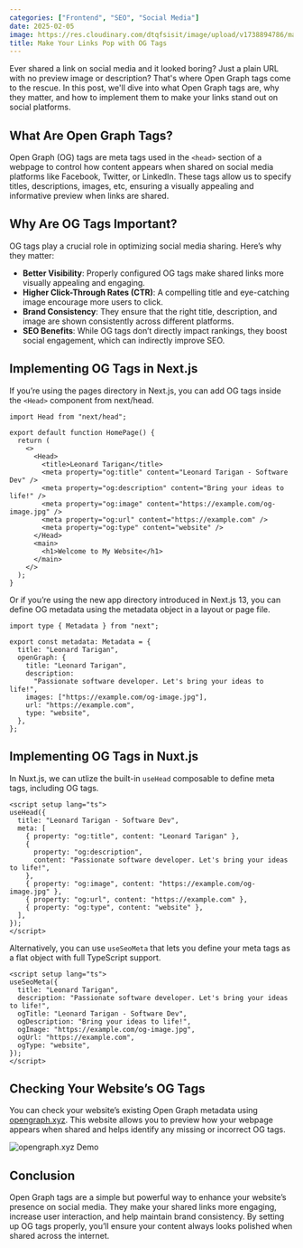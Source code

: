 ```yaml
---
categories: ["Frontend", "SEO", "Social Media"]
date: 2025-02-05
image: https://res.cloudinary.com/dtqfsisit/image/upload/v1738894786/make-your-links-pop-with-og-tags_ecrose.png
title: Make Your Links Pop with OG Tags
---
```


Ever shared a link on social media and it looked boring? Just a plain URL with no preview image or description? That's where Open Graph tags come to the rescue. In this post, we'll dive into what Open Graph tags are, why they matter, and how to implement them to make your links stand out on social platforms.

## What Are Open Graph Tags?

Open Graph (OG) tags are meta tags used in the `<head>` section of a webpage to control how content appears when shared on social media platforms like Facebook, Twitter, or LinkedIn. These tags allow us to specify titles, descriptions, images, etc, ensuring a visually appealing and informative preview when links are shared.

## Why Are OG Tags Important?

OG tags play a crucial role in optimizing social media sharing. Here’s why they matter:

- **Better Visibility**: Properly configured OG tags make shared links more visually appealing and engaging.
- **Higher Click-Through Rates (CTR)**: A compelling title and eye-catching image encourage more users to click.
- **Brand Consistency**: They ensure that the right title, description, and image are shown consistently across different platforms.
- **SEO Benefits**: While OG tags don’t directly impact rankings, they boost social engagement, which can indirectly improve SEO.

## Implementing OG Tags in Next.js

If you’re using the pages directory in Next.js, you can add OG tags inside the `<Head>` component from next/head.

```tsx
import Head from "next/head";

export default function HomePage() {
  return (
    <>
      <Head>
        <title>Leonard Tarigan</title>
        <meta property="og:title" content="Leonard Tarigan - Software Dev" />
        <meta property="og:description" content="Bring your ideas to life!" />
        <meta property="og:image" content="https://example.com/og-image.jpg" />
        <meta property="og:url" content="https://example.com" />
        <meta property="og:type" content="website" />
      </Head>
      <main>
        <h1>Welcome to My Website</h1>
      </main>
    </>
  );
}
```

Or if you’re using the new app directory introduced in Next.js 13, you can define OG metadata using the metadata object in a layout or page file.

```tsx
import type { Metadata } from "next";

export const metadata: Metadata = {
  title: "Leonard Tarigan",
  openGraph: {
    title: "Leonard Tarigan",
    description:
      "Passionate software developer. Let's bring your ideas to life!",
    images: ["https://example.com/og-image.jpg"],
    url: "https://example.com",
    type: "website",
  },
};
```

## Implementing OG Tags in Nuxt.js

In Nuxt.js, we can utlize the built-in `useHead` composable to define meta tags, including OG tags.

```vue
<script setup lang="ts">
useHead({
  title: "Leonard Tarigan - Software Dev",
  meta: [
    { property: "og:title", content: "Leonard Tarigan" },
    {
      property: "og:description",
      content: "Passionate software developer. Let's bring your ideas to life!",
    },
    { property: "og:image", content: "https://example.com/og-image.jpg" },
    { property: "og:url", content: "https://example.com" },
    { property: "og:type", content: "website" },
  ],
});
</script>
```

Alternatively, you can use `useSeoMeta` that lets you define your meta tags as a flat object with full TypeScript support.

```vue
<script setup lang="ts">
useSeoMeta({
  title: "Leonard Tarigan",
  description: "Passionate software developer. Let's bring your ideas to life!",
  ogTitle: "Leonard Tarigan - Software Dev",
  ogDescription: "Bring your ideas to life!",
  ogImage: "https://example.com/og-image.jpg",
  ogUrl: "https://example.com",
  ogType: "website",
});
</script>
```

## Checking Your Website’s OG Tags

You can check your website’s existing Open Graph metadata using [opengraph.xyz](https://opengraph.xyz). This website allows you to preview how your webpage appears when shared and helps identify any missing or incorrect OG tags.

![opengraph.xyz Demo](https://res.cloudinary.com/dtqfsisit/image/upload/v1739887386/Make_Your_Links_Pop_with_OG_Tags_-_image_1_e0et27.png)

## Conclusion

Open Graph tags are a simple but powerful way to enhance your website’s presence on social media. They make your shared links more engaging, increase user interaction, and help maintain brand consistency. By setting up OG tags properly, you’ll ensure your content always looks polished when shared across the internet.
